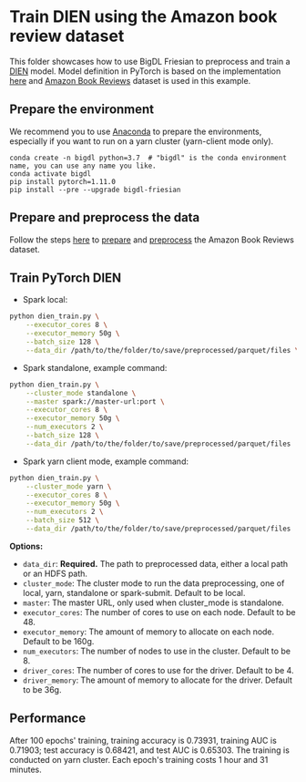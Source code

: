 # Train DIEN using the Amazon book review dataset
This folder showcases how to use BigDL Friesian to preprocess and train a [DIEN](https://arxiv.org/pdf/1809.03672.pdf) model. 
Model definition in PyTorch is based on the implementation [here](https://github.com/mouna99/dien) and
[Amazon Book Reviews](http://snap.stanford.edu/data/amazon/productGraph/categoryFiles/reviews_Books.json.gz) dataset is used in this example.

## Prepare the environment
We recommend you to use [Anaconda](https://www.anaconda.com/distribution/#linux) to prepare the environments, especially if you want to run on a yarn cluster (yarn-client mode only).
```
conda create -n bigdl python=3.7  # "bigdl" is the conda environment name, you can use any name you like.
conda activate bigdl
pip install pytorch=1.11.0
pip install --pre --upgrade bigdl-friesian
```

## Prepare and preprocess the data
Follow the steps [here](../) to [prepare](../#prepare-the-environment) and [preprocess](../#preprocess-the-data) the Amazon Book Reviews dataset.


## Train PyTorch DIEN
* Spark local:
```bash
python dien_train.py \
    --executor_cores 8 \
    --executor_memory 50g \
    --batch_size 128 \
    --data_dir /path/to/the/folder/to/save/preprocessed/parquet/files \
```

* Spark standalone, example command:
```bash
python dien_train.py \
    --cluster_mode standalone \
    --master spark://master-url:port \
    --executor_cores 8 \
    --executor_memory 50g \
    --num_executors 2 \
    --batch_size 128 \
    --data_dir /path/to/the/folder/to/save/preprocessed/parquet/files
```

* Spark yarn client mode, example command:
```bash
python dien_train.py \
    --cluster_mode yarn \
    --executor_cores 8 \
    --executor_memory 50g \
    --num_executors 2 \
    --batch_size 512 \
    --data_dir /path/to/the/folder/to/save/preprocessed/parquet/files
```

__Options:__
* `data_dir`: __Required.__ The path to preprocessed data, either a local path or an HDFS path.
* `cluster_mode`: The cluster mode to run the data preprocessing, one of local, yarn, standalone or spark-submit. Default to be local.
* `master`: The master URL, only used when cluster_mode is standalone.
* `executor_cores`: The number of cores to use on each node. Default to be 48.
* `executor_memory`: The amount of memory to allocate on each node. Default to be 160g.
* `num_executors`: The number of nodes to use in the cluster. Default to be 8.
* `driver_cores`: The number of cores to use for the driver. Default to be 4.
* `driver_memory`: The amount of memory to allocate for the driver. Default to be 36g.

## Performance
After 100 epochs' training, training accuracy is 0.73931, training AUC is 0.71903; test accuracy is 0.68421, and test AUC is 0.65303. The training is conducted on yarn cluster. Each epoch's training costs 1 hour and 31 minutes.
